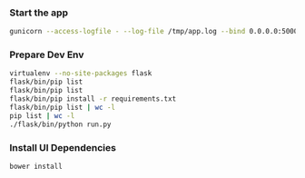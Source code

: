 
### Start the app

```sh
gunicorn --access-logfile - --log-file /tmp/app.log --bind 0.0.0.0:5000 --workers 1 --log-level info --capture-output  run:app
```

### Prepare Dev Env

```sh
virtualenv --no-site-packages flask 
flask/bin/pip list
flask/bin/pip list
flask/bin/pip install -r requirements.txt 
flask/bin/pip list | wc -l
pip list | wc -l
./flask/bin/python run.py 

```

### Install UI Dependencies

```sh
bower install
```